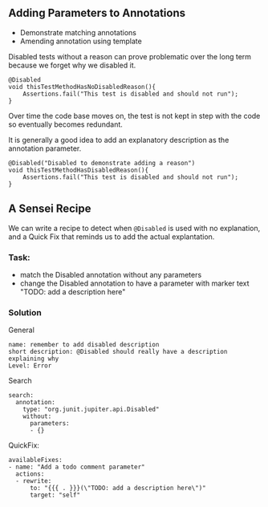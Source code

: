 ## Adding Parameters to Annotations

- Demonstrate matching annotations
- Amending annotation using template

Disabled tests without a reason can prove problematic over the long term
because we forget why we disabled it.

```
@Disabled
void thisTestMethodHasNoDisabledReason(){
    Assertions.fail("This test is disabled and should not run");
}
```

Over time the code base moves on, the test is not kept in step with
the code so eventually becomes redundant.

It is generally a good idea to add an explanatory description as the annotation parameter.

```
@Disabled("Disabled to demonstrate adding a reason")
void thisTestMethodHasDisabledReason(){
    Assertions.fail("This test is disabled and should not run");
}
```

## A Sensei Recipe

We can write a recipe to detect when `@Disabled` is used with no explanation, and a Quick Fix that reminds us to add the actual explantation.

### Task:
- match the Disabled annotation without any parameters
- change the Disabled annotation to have a parameter with marker text "TODO: add a description here"


### Solution

General

~~~~~~~~
name: remember to add disabled description
short description: @Disabled should really have a description explaining why
Level: Error
~~~~~~~~


Search

~~~~~~~~
search:
  annotation:
    type: "org.junit.jupiter.api.Disabled"
    without:
      parameters:
      - {}
~~~~~~~~

QuickFix:

~~~~~~~~
availableFixes:
- name: "Add a todo comment parameter"
  actions:
  - rewrite:
      to: "{{{ . }}}(\"TODO: add a description here\")"
      target: "self"
~~~~~~~~


